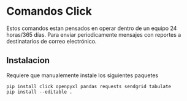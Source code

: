 # Comandos Click

Estos comandos estan pensados en operar dentro de un equipo 24 horas/365 días.
Para enviar periodicamente mensajes con reportes a destinatarios de correo electrónico.

## Instalacion

Requiere que manualemente instale los siguientes paquetes

    pip install click openpyxl pandas requests sendgrid tabulate
    pip install --editable .
